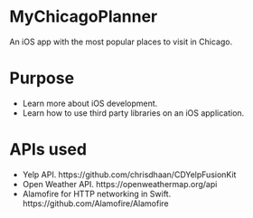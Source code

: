 # MyChicagoPlanner
An iOS app with the most popular places to visit in Chicago.

# Purpose
<ul>
  <li> Learn more about iOS development.</li>
  <li> Learn how to use third party libraries on an iOS application. </li>
 </ul>
 
# APIs used
 <ul>
  <li>Yelp API. https://github.com/chrisdhaan/CDYelpFusionKit </li>
  <li>Open Weather API. https://openweathermap.org/api </li>
  <li>Alamofire for HTTP networking in Swift. https://github.com/Alamofire/Alamofire </li>
  </ul>
